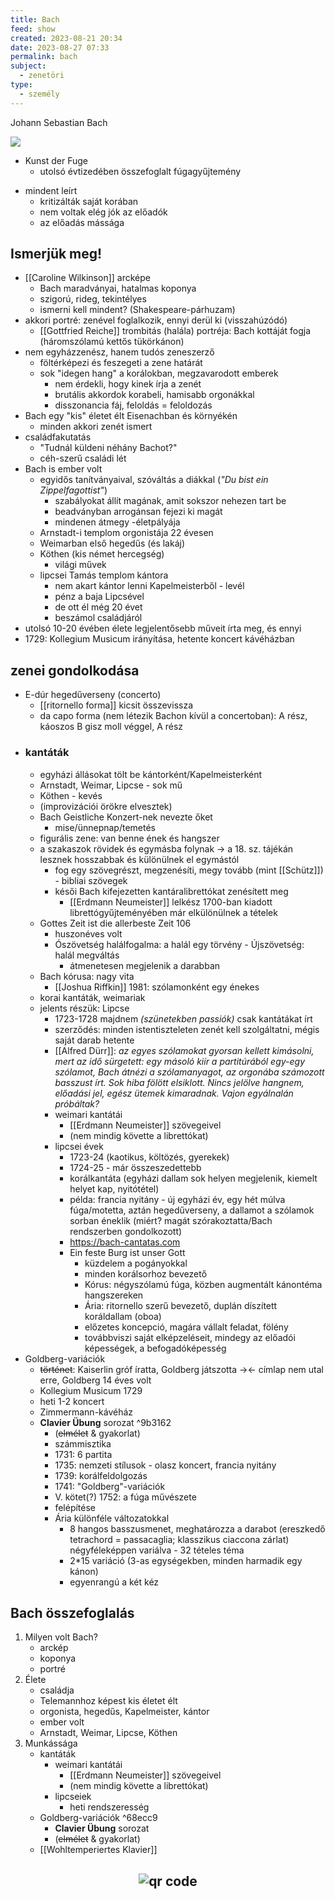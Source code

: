 ```yaml
---
title: Bach
feed: show
created: 2023-08-21 20:34
date: 2023-08-27 07:33
permalink: bach
subject:
  - zenetöri
type:
  - személy
---
```


Johann Sebastian Bach

![](https://images.twinkl.co.uk/tr/image/upload/t_illustration/illustation/johann-sebastian-bach-black-and-white.png)

- Kunst der Fuge
	- utolsó évtizedében összefoglalt fúgagyűjtemény
* mindent leírt
	* kritizálták saját korában
	- nem voltak elég jók az előadók
	- az előadás mássága

## Ismerjük meg!
- [[Caroline Wilkinson]] arcképe
	- Bach maradványai, hatalmas koponya
	- szigorú, rideg, tekintélyes
	- ismerni kell mindent? (Shakespeare-párhuzam)
- akkori portré: zenével foglalkozik, ennyi derül ki (visszahúzódó)
	- [[Gottfried Reiche]] trombitás (halála) portréja: Bach kottáját fogja (háromszólamú kettős tükörkánon)
- nem egyházzenész, hanem tudós zeneszerző
	- föltérképezi és feszegeti a zene határát
	- sok "idegen hang" a korálokban, megzavarodott emberek
		- nem érdekli, hogy kinek írja a zenét
		- brutális akkordok korabeli, hamisabb orgonákkal
		- disszonancia fáj, feloldás = feloldozás
- Bach egy "kis" életet élt Eisenachban és környékén
	- minden akkori zenét ismert
- családfakutatás
	- "Tudnál küldeni néhány Bachot?"
	- céh-szerű családi lét
- Bach is ember volt
	- egyidős tanítványaival, szóváltás a diákkal (*"Du bist ein Zippelfagottist"*) 
		- szabályokat állít magának, amit sokszor nehezen tart be
		- beadványban arrogánsan fejezi ki magát
		- mindenen átmegy
-életpályája
	- Arnstadt-i templom orgonistája 22 évesen
	- Weimarban első hegedűs (és lakáj)
	- Köthen (kis német hercegség)
		- világi művek
	- lipcsei Tamás templom kántora
		- nem akart kántor lenni Kapelmeisterből - levél
		- pénz a baja Lipcsével
		- de ott él még 20 évet
		- beszámol családjáról
- utolsó 10-20 évében élete legjelentősebb műveit írta meg, és ennyi
- 1729: Kollegium Musicum irányítása, hetente koncert kávéházban
## zenei gondolkodása
- E-dúr hegedűverseny (concerto)
	- [[ritornello forma]] kicsit összevissza
	- da capo forma (nem létezik Bachon kívül a concertoban): A rész, káoszos B gisz moll véggel, A rész
- ### kantáták
	- egyházi állásokat tölt be kántorként/Kapelmeisterként
	- Arnstadt, Weimar, Lipcse - sok mű
	- Köthen - kevés
	- (improvizációi örökre elvesztek)
	- Bach Geistliche Konzert-nek nevezte őket
		- mise/ünnepnap/temetés
	- figurális zene: van benne ének és hangszer
	- a szakaszok rövidek és egymásba folynak -> a 18. sz. tájékán lesznek hosszabbak és különülnek el egymástól
		- fog egy szövegrészt, megzenésíti, megy tovább (mint [[Schütz]]) - bibliai szövegek
		- késői Bach kifejezetten kantáralibrettókat zenésített meg
			- [[Erdmann Neumeister]] lelkész 1700-ban kiadott librettógyűjteményében már elkülönülnek a tételek
	- Gottes Zeit ist die allerbeste Zeit 106
		- huszonéves volt
		- Ószövetség halálfogalma: a halál egy törvény - Újszövetség: halál megváltás
			- átmenetesen megjelenik a darabban
	- Bach kórusa: nagy vita
		- [[Joshua Riffkin]] 1981: szólamonként egy énekes
	- korai kantáták, weimariak
	- jelents részük: Lipcse
		- 1723-1728 majdnem *(szünetekben passiók)* csak kantátákat írt
		- szerződés: minden istentiszteleten zenét kell szolgáltatni, mégis saját darab hetente
		- [[Alfred Dürr]]: *az egyes szólamokat gyorsan kellett kimásolni, mert az idő sürgetett: egy másoló kiír a partitúrából egy-egy szólamot, Bach átnézi a szólamanyagot, az orgonába számozott basszust írt. Sok hiba fölött elsiklott. Nincs jelölve hangnem, előadási jel, egész ütemek kimaradnak. Vajon egyálnalán próbáltak?*
		- weimari kantátái
			- [[Erdmann Neumeister]] szövegeivel
			- (nem mindig követte a librettókat)
		- lipcsei évek
			- 1723-24 (kaotikus, költözés, gyerekek)
			- 1724-25 - már összeszedettebb
			- korálkantáta (egyházi dallam sok helyen megjelenik, kiemelt helyet kap, nyitótétel)
			- példa: francia nyitány - új egyházi év, egy hét múlva fúga/motetta, aztán hegedűverseny, a dallamot a szólamok sorban éneklik (miért? magát szórakoztatta/Bach rendszerben gondolkozott)
			- https://bach-cantatas.com
			- Ein feste Burg ist unser Gott
				- küzdelem a pogányokkal
				- minden korálsorhoz bevezető
				- Kórus: négyszólamú fúga, közben augmentált kánontéma hangszereken
				- Ária: ritornello szerű bevezető, duplán díszített koráldallam (oboa)
				- előzetes koncepció, magára vállalt feladat, fölény
				- továbbviszi saját elképzeléseit, mindegy az előadói képességek, a befogadóképesség
- Goldberg-variációk
	- ~~történet~~: Kaiserlin gróf íratta, Goldberg játszotta -><- címlap nem utal erre, Goldberg 14 éves volt
	- Kollegium Musicum 1729
	- heti 1-2 koncert
	- Zimmermann-kávéház
	- **Clavier Übung** sorozat ^9b3162
		- (~~elmélet~~ & gyakorlat)
		- számmisztika
		- 1731: 6 partita
		- 1735: nemzeti stílusok - olasz koncert, francia nyitány
		- 1739: korálfeldolgozás
		- 1741: "Goldberg"-variációk
		- V. kötet(?) 1752: a fúga művészete
		- felépítése
		- Ária különféle változatokkal
			- 8 hangos basszusmenet, meghatározza a darabot (ereszkedő tetrachord = passacaglia; klasszikus ciaccona zárlat) négyféleképpen variálva - 32 tételes téma
			- 2*15 variáció (3-as egységekben, minden harmadik egy kánon)
			- egyenrangú a két kéz

## Bach összefoglalás
1. Milyen volt Bach?
	- arckép
	- koponya
	- portré
2. Élete
	- családja
	- Telemannhoz képest kis életet élt
	- orgonista, hegedűs, Kapelmeister, kántor
	- ember volt
	- Arnstadt, Weimar, Lipcse, Köthen
3. Munkássága
	- kantáták
		- weimari kantátái
			- [[Erdmann Neumeister]] szövegeivel
			- (nem mindig követte a librettókat)
		- lipcseiek
			- heti rendszeresség
	- Goldberg-variációk ^68ecc9
		- **Clavier Übung** sorozat
		- (~~elmélet~~ & gyakorlat)
	- [[Wohltemperiertes Klavier]]



## <p style="text-align: center;"><img src="https://chart.googleapis.com/chart?cht=qr&chl=https://notes.andrasdenes.com/bach&chs=180x180&choe=UTF-8&chld=L|2" alt="qr code"></p>

